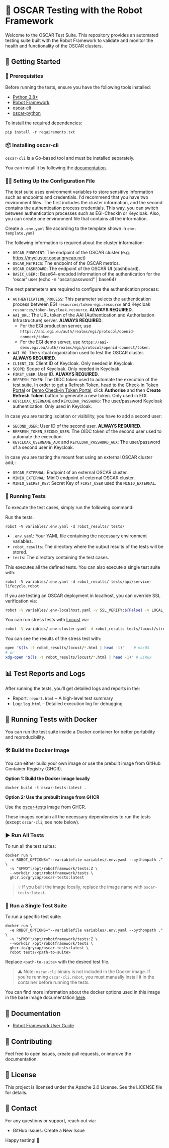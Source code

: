 # 🤖 OSCAR Testing with the Robot Framework

 Welcome to the OSCAR Test Suite. This repository provides an automated testing suite built with the Robot Framework to validate and monitor the health and functionality of the OSCAR clusters.

## 🚀 Getting Started

### 🔧 Prerequisites

Before running the tests, ensure you have the following tools installed:

- [Python 3.8+](https://www.python.org/)
- [Robot Framework](https://robotframework.org/)
- [oscar-cli](https://github.com/grycap/oscar-cli)
- [oscar-python](https://github.com/grycap/oscar_python/)

To install the required dependencies:

```
pip install -r requirements.txt
```

### 📦 Installing oscar-cli
`oscar-cli` is a Go-based tool and must be installed separately.

You can install it by following the [documentation](https://docs.oscar.grycap.net/oscar-cli/#download).

### 🧑‍💻 Setting Up the Configuration File

The test suite uses environment variables to store sensitive information such as endpoints and credentials. I'd recommend that you have two environment files. The first includes the cluster information, and the second contains the authentication process credentials. This way, you can switch between authentication processes such as EGI-CheckIn or Keycloak. Also, you can create one environment file that contains all the information.

Create a `.env.yaml` file according to the template shown in `env-template.yaml`

The following information is required about the cluster information:
  - `OSCAR_ENDPOINT`: The endpoint of the OSCAR cluster (e.g. https://mycluster.oscar.grycap.net) 
  - `OSCAR_METRICS`: The endpoint of the OSCAR metrics.
  - `OSCAR_DASHBOARD`: The endpoint of the OSCAR UI (dashboard).
  - `BASIC_USER:`: Base64-encoded information of the authentication for the 'oscar' user (echo -n "oscar:password"  | base64)

The next parameters are required to configure the authentication process:
  - `AUTHENTICATION_PROCESS`: This parameter selects the authentication process between EGI `resources/token-egi.resource` and Keycloak `resources/token-keycloak.resource`. **ALWAYS REQUIRED**.
  - `AAI_URL`: The URL token of the AAI (Authentication and Authorisation Infrastructure) server. **ALWAYS REQUIRED**.
      - For the EGI production server, use `https://aai.egi.eu/auth/realms/egi/protocol/openid-connect/token`.
      - For the EGI demo server, use `https://aai-demo.egi.eu/auth/realms/egi/protocol/openid-connect/token`.
  - `AAI_VO`: The virtual organization used to test the OSCAR cluster. **ALWAYS REQUIRED**.
  - `CLIENT_ID`: Client ID of Keycloak. Only needed in Keycloak.
  - `SCOPE`: Scope of Keycloak.  Only needed in Keycloak.
  - `FIRST_USER`: User ID. **ALWAYS REQUIRED**.
  - `REFRESH_TOKEN`: The OIDC token used to automate the execution of the test suite. In order to get a Refresh Token, head to the [Check-in Token Portal](https://aai.egi.eu/token/) or [Demo Check-in Token Portal](https://aai-demo.egi.eu/token/), click **Authorise** and then **Create Refresh Token** button to generate a new token. Only used in EGI.
  - `KEYCLOAK_USERNAME` and `KEYCLOAK_PASSWORD`: The user/password Keycloak authentication. Only used in Keycloak.

In case you are testing isolation or visibility, you have to add a second user:
  - `SECOND_USER`: User ID of the second user. **ALWAYS REQUIRED**.
  - `REFRESH_TOKEN_SECOND_USER`: The OIDC token of the second user used to automate the execution.
  - `KEYCLOAK_USERNAME_AUX` and `KEYCLOAK_PASSWORD_AUX`: The user/password of a second user in Keycloak.

In case you are testing the mount feat using an external OSCAR cluster add,:
  - `OSCAR_EXTERNAL`: Endpoint of an external OSCAR cluster.
  - `MINIO_EXTERNAL`: MinIO endpoint of external OSCAR cluster.
  - `MINIO_SECRET_KEY`: Secret Key of `FIRST_USER` used the `MINIO_EXTERNAL`.


### 🧪 Running Tests

To execute the test cases, simply run the following command:

Run the tests:
```
robot -V variables/.env.yaml -d robot_results/ tests/
```

- `.env.yaml`: Your YAML file containing the necessary environment variables.
-  `robot_results`: The directory where the output results of the tests will be stored.
-  `tests`: The directory containing the test cases.


This executes all the defined tests. You can also execute a single test suite with:

```
robot -V variables/.env.yaml -d robot_results/ tests/api/service-lifecycle.robot
```

If you are testing an OSCAR deployment in localhost, you can override SSL verification via:

```sh
robot -V variables/.env-localhost.yaml -v SSL_VERIFY:${False} -v LOCAL_TESTING:${True} -d robot_results tests/api/service-lifecycle.robot
```

You can run stress tests with [Locust](https://locust.io) via:
```sh
robot -V variables/.env-cluster.yaml -d robot_results tests/locust/stress-locust.robot
````
You can see the results of the stress test with:
```sh
open "$(ls -t robot_results/locust/*.html | head -1)"    # macOS
# or
xdg-open "$(ls -t robot_results/locust/*.html | head -1)" # Linux
```

## 📊 Test Reports and Logs

After running the tests, you’ll get detailed logs and reports in the:

- Report: `report.html` – A high-level test summary
- Log: `log.html` – Detailed execution log for debugging

## 🐳 Running Tests with Docker

You can run the test suite inside a Docker container for better portability and reproducibility.

### 🛠️ Build the Docker Image

You can either build your own image or use the prebuilt image from GitHub Container Registry (GHCR).

**Option 1: Build the Docker image locally**

```
docker build -t oscar-tests:latest .
```

**Option 2: Use the prebuilt image from GHCR**

Use the [oscar-tests](https://github.com/orgs/grycap/packages/container/package/oscar-tests) image from GHCR.


These images contain all the necessary dependencies to run the tests (except `oscar-cli`, see note below).

### ▶️ Run All Tests
To run all the test suites:

```
docker run \
  -e ROBOT_OPTIONS="--variablefile variables/.env.yaml --pythonpath ." \
  -v "$PWD":/opt/robotframework/tests:Z \
  --workdir /opt/robotframework/tests \
  ghcr.io/grycap/oscar-tests:latest
```
> 💡 If you built the image locally, replace the image name with `oscar-tests:latest`.

### 🧪 Run a Single Test Suite
To run a specific test suite:

```
docker run \
  -e ROBOT_OPTIONS="--variablefile variables/.env.yaml --pythonpath ." \
  -v "$PWD":/opt/robotframework/tests:Z \
  --workdir /opt/robotframework/tests \
  ghcr.io/grycap/oscar-tests:latest \
  robot tests/<path-to-suite>
```
Replace `<path-to-suite>` with the desired test file.

> ⚠️ Note: `oscar-cli` binary is not included in the Docker image.
> If you're running `oscar-cli.robot`, you must manually install it in the container before running the tests.

You can find more information about the docker options used in this image in the base image documentation [here](https://github.com/ppodgorsek/docker-robot-framework).

## 📖 Documentation

  - [Robot Framework User Guide](https://robotframework.org)
	

## 🙌 Contributing

Feel free to open issues, create pull requests, or improve the documentation.

## 📜 License

This project is licensed under the Apache 2.0 License. See the LICENSE file for details.

## 💬 Contact

For any questions or support, reach out via:
  - GitHub Issues: Create a New Issue

Happy testing! 🎉

